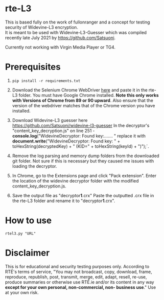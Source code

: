 # rte-L3
This is based fully on the work of fullonranger and a concept for testing security of Widevine-L3 encryption.   
It is meant to be used with Widevine-L3-Guesser which was compiled recently late July 2021 by https://github.com/Satsuoni.

Currently not working with Virgin Media Player or TG4.

# Prerequisites
1. `pip install -r requirements.txt`

2. Download the Selenium Chrome WebDriver [here](https://chromedriver.chromium.org/downloads) and paste it in the rte-L3 folder. You must have Google Chrome installed. **Note this only works with Versions of Chrome from 89 or 90 upward**.  Also ensure that the version of the webdriver matches that of the Chrome version you have installed. 

3. Download Widevine-L3 guesser here https://github.com/Satsuoni/widevine-l3-guesser
In the decryptor's "content_key_decryption.js" on line 251 - **console.log**("WidevineDecryptor: Found key:....... " replace it with **document.write**("WidevineDecryptor: Found key: " + toHexString(decryptedKey) + " (KID=" + toHexString(keyId) + ")");`.

4. Remove the log parsing and memory dump folders from the downloaded git folder. Not sure if this is necessary but they caused me issues with loading the decryptor.

5. In Chrome, go to the Extensions page and click "Pack extension". Enter the location of the widevine decryptor folder with the modified content_key_decryption.js.

6. Save the output file as "decryptor**1**.crx" Paste the outputted .crx file in the rte-L3 folder and rename it to "decryptor**1**.crx".

# How to use
`rtel3.py "URL"`

# Disclaimer
This is for educational and security testing purposes only. According to RTÉ's terms of service, "You may not broadcast, copy, download, frame, reproduce, republish, post, transmit, merge, edit, adapt, resell, re-use, produce summaries or otherwise use RTÉ.ie and/or its content in any way **except for your own personal, non-commercial, non- business use**." Use at your own risk.
